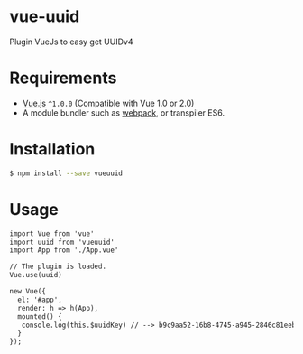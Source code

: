 # vue-uuid
Plugin VueJs to easy get UUIDv4

# Requirements

- [Vue.js](https://github.com/vuejs/vue) `^1.0.0` (Compatible with Vue 1.0 or 2.0)
- A module bundler such as [webpack](https://github.com/webpack/webpack), or transpiler ES6.

# Installation

``` bash
$ npm install --save vueuuid
```

# Usage
``` html
import Vue from 'vue'
import uuid from 'vueuuid'
import App from './App.vue'

// The plugin is loaded.
Vue.use(uuid)

new Vue({
  el: '#app',
  render: h => h(App),
  mounted() {
   console.log(this.$uuidKey) // --> b9c9aa52-16b8-4745-a945-2846c81eeb82
  }
});
```
